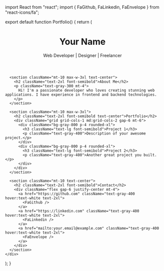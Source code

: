 import React from "react";
import { FaGithub, FaLinkedin, FaEnvelope } from "react-icons/fa";

export default function Portfolio() {
  return (
    <div className="min-h-screen bg-gray-900 text-white flex flex-col items-center p-6">
      <header className="text-center mt-10">
        <h1 className="text-4xl font-bold">Your Name</h1>
        <p className="text-gray-400 mt-2">Web Developer | Designer | Freelancer</p>
      </header>

      <section className="mt-10 max-w-3xl text-center">
        <h2 className="text-2xl font-semibold">About Me</h2>
        <p className="text-gray-300 mt-4">
          Hi! I'm a passionate developer who loves creating stunning web applications. I have experience in frontend and backend technologies.
        </p>
      </section>

      <section className="mt-10 max-w-3xl">
        <h2 className="text-2xl font-semibold text-center">Portfolio</h2>
        <div className="grid grid-cols-1 md:grid-cols-2 gap-6 mt-6">
          <div className="bg-gray-800 p-4 rounded-xl">
            <h3 className="text-lg font-semibold">Project 1</h3>
            <p className="text-gray-400">Description of your awesome project.</p>
          </div>
          <div className="bg-gray-800 p-4 rounded-xl">
            <h3 className="text-lg font-semibold">Project 2</h3>
            <p className="text-gray-400">Another great project you built.</p>
          </div>
        </div>
      </section>

      <section className="mt-10 text-center">
        <h2 className="text-2xl font-semibold">Contact</h2>
        <div className="flex gap-6 justify-center mt-4">
          <a href="https://github.com" className="text-gray-400 hover:text-white text-2xl">
            <FaGithub />
          </a>
          <a href="https://linkedin.com" className="text-gray-400 hover:text-white text-2xl">
            <FaLinkedin />
          </a>
          <a href="mailto:your.email@example.com" className="text-gray-400 hover:text-white text-2xl">
            <FaEnvelope />
          </a>
        </div>
      </section>
    </div>
  );
}
